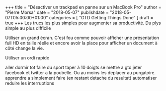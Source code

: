 +++
title      = "Désactiver un trackpad en panne sur un MacBook Pro"
author     = "Pierre Morsa"
date       = "2018-05-07"
publishdate = "2018-05-07T05:00:00+01:00" 
categories = [ "GTD Getting Things Done" ]
draft      = true
+++
Les trucs les plus simples pour augmenter sa productivité. Du plys simple au plus difficile

Utiliser un grand écran. C'est fou comme pouvoir afficher une présentation full HD en taille réelle et encore avoir la place pour afficher un document à côté change la vie.

Utiliser un ordi rapide

aller dormir tot
faire du sport
taper à 10 doigts
se mettre a gtd
jeter facebook et twitter a la poubelle. Ou au moins les deplacer au purgatoire.
apprendre a simplement faire (en restant detache du resultat)
automatiser
reduire les interruptions